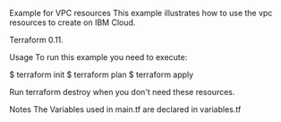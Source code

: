 Example for VPC resources
This example illustrates how to use the vpc resources to create on IBM Cloud.

Terraform 0.11.

Usage
To run this example you need to execute:

$ terraform init
$ terraform plan
$ terraform apply

Run terraform destroy when you don't need these resources.

Notes
The Variables used in main.tf are declared in variables.tf
